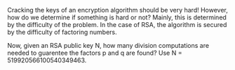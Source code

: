 Cracking the keys of an encryption algorithm should be very hard! However, how do we determine if something is hard or not? Mainly, this is determined by the difficulty of the problem. In the case of RSA, the algorithm is secured by the difficulty of factoring numbers. 

Now, given an RSA public key N, how many division computations are needed to guarentee the factors p and q are found? 
Use N = 519920566100540349463.  
